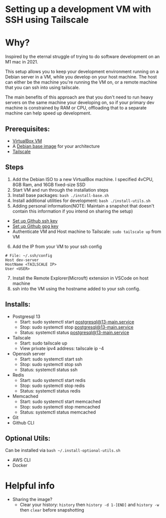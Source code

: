 # Setting up a development VM with SSH using Tailscale

# Why?
Inspired by the eternal struggle of trying to do software development on an M1 mac in 2021.

This setup allows you to keep your development environment running on a Debian server in a VM, while you develop on your host machine. The host can either be the machine you're running the VM on, or a remote machine that you can ssh into using tailscale. 

The main benefits of this approach are that you don't need to run heavy servers on the same machine your developing on, so if your primary dev machine is constrained by RAM or CPU, offloading that to a separate machine can help speed up development.

## Prerequisites:
- [VirtualBox VM](https://www.virtualbox.org/wiki/Downloads)
- A [Debian base image]((https://www.debian.org/distrib/netinst)) for your architecture
- [Tailscale](https://tailscale.com/download)

## Steps
1. Add the Debian ISO to a new VirtualBox machine. I specified 4vCPU, 8GB Ram, and 16GB fixed-size SSD
2. Start VM and run through the installation steps
3. Install base packages: `bash ./install-base.sh`
4. Install additional utilities for development: `bash ./install-utils.sh`
5. Adding personal information(NOTE: Maintain a snapshot that doesn't contain this information if you intend on sharing the setup)
  - [Set up Github ssh key](https://docs.github.com/en/authentication/connecting-to-github-with-ssh/adding-a-new-ssh-key-to-your-github-account)
  - [Set up Github gpg key](https://docs.github.com/en/authentication/managing-commit-signature-verification/adding-a-new-gpg-key-to-your-github-account)
  - Authenticate VM and Host machine to Tailscale: `sudo tailscale up` from VM
6. Add the IP from your VM to your ssh config
```shell
# File: ~/.ssh/config
Host dev-server
HostName <TAILSCALE IP>
User <USER>
```
7. Install the Remote Explorer(Microsft) extension in VSCode on host machine
8. ssh into the VM using the hostname added to your ssh config.

## Installs: 
- Postgresql 13
  - Start: sudo systemctl start postgresql@13-main.service
  - Stop: sudo systemctl stop postgresql@13-main.service
  - Status: systemctl status postgresql@13-main.service
- Tailscale
  - Start: sudo tailscale up
  - View private ipv4 address: tailscale ip -4
- Openssh server
  - Start: sudo systemctl start ssh
  - Stop: sudo systemctl stop ssh
  - Status: systemctl status ssh
- Redis
  - Start: sudo systemctl start redis
  - Stop: sudo systemctl stop redis
  - Status: systemctl status redis
- Memcached
  - Start: sudo systemctl start memcached
  - Stop: sudo systemctl stop memcached
  - Status: systemctl status memcached
- Git
- Github CLI

## Optional Utils:
Can be installed via `bash ~/.install-optional-utils.sh`
- AWS CLI
- Docker

# Helpful info

- Sharing the image?
  - Clear your history: `history` then `history -d 1-[END]` and `history -w` then `clear` before snapshotting

